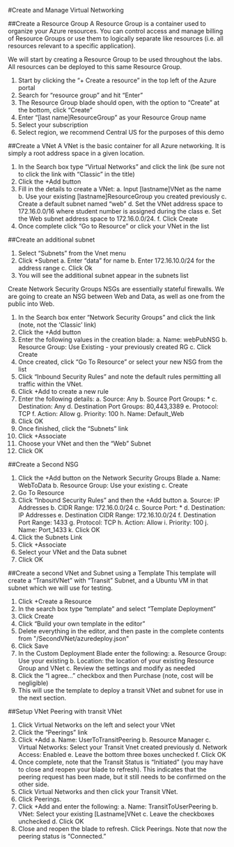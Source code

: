 #Create and Manage Virtual Networking

##Create a Resource Group
A Resource Group is a container used to organize your Azure resources. You can control access and manage billing of Resource Groups or use them to logically separate like resources (i.e. all resources relevant to a specific application).

We will start by creating a Resource Group to be used throughout the labs. All resources can be deployed to this same Resource Group.

1. Start by clicking the “+ Create a resource” in the top left of the Azure portal
2. Search for “resource group” and hit “Enter”
3. The Resource Group blade should open, with the option to “Create” at the bottom, click “Create”
4. Enter “[last name]ResourceGroup” as your Resource Group name
5. Select your subscription
6. Select region, we recommend Central US for the purposes of this demo

##Create a VNet
A VNet is the basic container for all Azure networking. It is simply a root address space in a given location.

1. In the Search box type “Virtual Networks” and click the link (be sure not to click the link with “Classic” in the title)
2. Click the +Add button
3. Fill in the details to create a VNet:
    a. Input [lastname]VNet as the name
    b. Use your existing [lastname]ResourceGroup you created previously
    c. Create a default subnet named “web”
    d. Set the VNet address space to 172.16.0.0/16 where student number is assigned during the class
    e. Set the Web subnet address space to 172.16.0.0/24.
    f. Click Create
4. Once complete click “Go to Resource” or click your VNet in the list

##Create an additional subnet
1. Select “Subnets” from the Vnet menu
2. Click +Subnet
    a. Enter “data” for name
    b. Enter 172.16.10.0/24 for the address range
    c. Click Ok
3. You will see the additional subnet appear in the subnets list

Create Network Security Groups
NSGs are essentially stateful firewalls. We are going to create an NSG between Web and Data, as well as one from the public into Web.

1. In the Search box enter “Network Security Groups” and click the link (note, not the ‘Classic’ link)
2. Click the +Add button
3. Enter the following values in the creation blade:
    a. Name: webPubNSG
    b. Resource Group: Use Existing - your previously created RG
    c. Click Create
4. Once created, click “Go To Resource” or select your new NSG from the list
5. Click “Inbound Security Rules” and note the default rules permitting all traffic within the VNet.
6. Click +Add to create a new rule
7. Enter the following details:
    a. Source: Any
    b. Source Port Groups: *
    c. Destination: Any
    d. Destination Port Groups: 80,443,3389
    e. Protocol: TCP
    f. Action: Allow
    g. Priority: 100
    h. Name: Default_Web
8. Click OK
9. Once finished, click the “Subnets” link
10. Click +Associate
11. Choose your VNet and then the “Web” Subnet
12. Click OK

##Create a Second NSG
1. Click the +Add button on the Network Security Groups Blade
    a. Name: WebToData
    b. Resource Group: Use your existing
    c. Create
2. Go To Resource
3. Click “Inbound Security Rules” and then the +Add button
    a. Source: IP Addresses
    b. CIDR Range: 172.16.0.0/24
    c. Source Port: *
    d. Destination: IP Addresses
    e. Destination CIDR Range: 172.16.10.0/24
    f. Destination Port Range: 1433
    g. Protocol: TCP
    h. Action: Allow
    i. Priority: 100
    j. Name: Port_1433
    k. Click OK
4. Click the Subnets Link
5. Click +Associate
6. Select your VNet and the Data subnet
7. Click OK

##Create a second VNet and Subnet using a Template
This template will create a “TransitVNet” with “Transit” Subnet, and a Ubuntu VM in that subnet which we will use for testing.
1. Click +Create a Resource
2. In the search box type “template” and select “Template Deployment”
3. Click Create
4. Click “Build your own template in the editor”
5. Delete everything in the editor, and then paste in the complete contents from "/SecondVNet/azuredeploy.json"
6. Click Save
7. In the Custom Deployment Blade enter the following:
    a. Resource Group: Use your existing
    b. Location: the location of your existing Resource Group and VNet
    c. Review the settings and modify as needed
8. Click the “I agree…” checkbox and then Purchase (note, cost will be negligible)
9. This will use the template to deploy a transit VNet and subnet for use in the next section.

##Setup VNet Peering with transit VNet
1. Click Virtual Networks on the left and select your VNet
2. Click the “Peerings” link
3. Click +Add
    a. Name: UserToTransitPeering
    b. Resource Manager
    c. Virtual Networks: Select your Transit Vnet created previously
    d. Network Access: Enabled
    e. Leave the bottom three boxes unchecked
    f. Click OK
4. Once complete, note that the Transit Status is “Initiated” (you may have to close and reopen your blade to refresh). This indicates that the peering request has been made, but it still needs to be confirmed on the other side.
5. Click Virtual Networks and then click your Transit VNet.
6. Click Peerings.
7. Click +Add and enter the following:
    a. Name: TransitToUserPeering
    b. VNet: Select your existing [Lastname]VNet 
    c. Leave the checkboxes unchecked
    d. Click OK
8. Close and reopen the blade to refresh. Click Peerings. Note that now the peering status is “Connected.”

